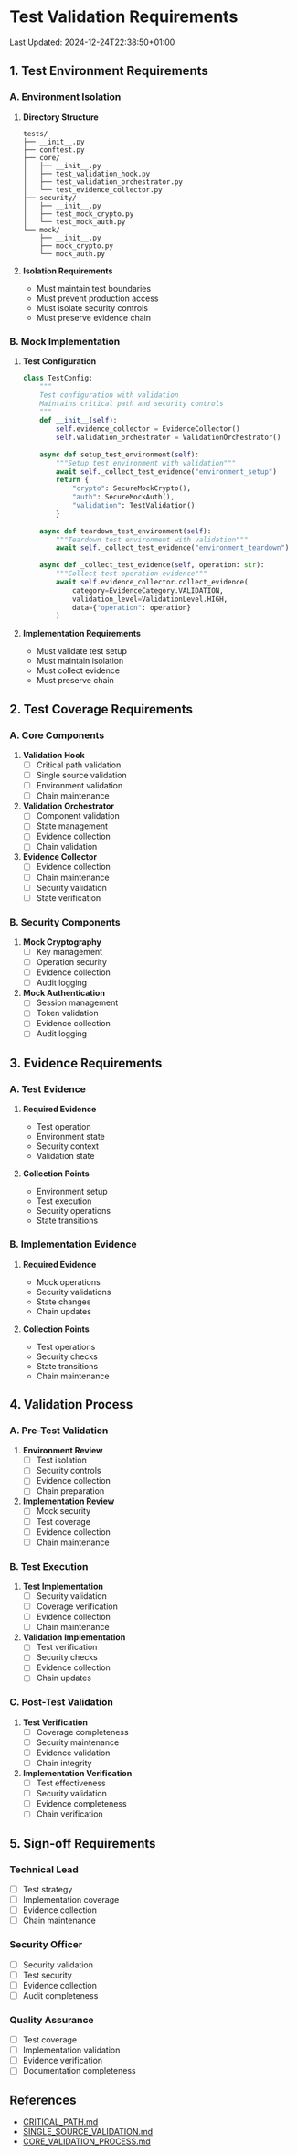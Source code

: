 # Test Validation Requirements
Last Updated: 2024-12-24T22:38:50+01:00

## 1. Test Environment Requirements

### A. Environment Isolation
1. **Directory Structure**
   ```
   tests/
   ├── __init__.py
   ├── conftest.py
   ├── core/
   │   ├── __init__.py
   │   ├── test_validation_hook.py
   │   ├── test_validation_orchestrator.py
   │   └── test_evidence_collector.py
   ├── security/
   │   ├── __init__.py
   │   ├── test_mock_crypto.py
   │   └── test_mock_auth.py
   └── mock/
       ├── __init__.py
       ├── mock_crypto.py
       └── mock_auth.py
   ```

2. **Isolation Requirements**
   - Must maintain test boundaries
   - Must prevent production access
   - Must isolate security controls
   - Must preserve evidence chain

### B. Mock Implementation
1. **Test Configuration**
   ```python
   class TestConfig:
       """
       Test configuration with validation
       Maintains critical path and security controls
       """
       def __init__(self):
           self.evidence_collector = EvidenceCollector()
           self.validation_orchestrator = ValidationOrchestrator()
           
       async def setup_test_environment(self):
           """Setup test environment with validation"""
           await self._collect_test_evidence("environment_setup")
           return {
               "crypto": SecureMockCrypto(),
               "auth": SecureMockAuth(),
               "validation": TestValidation()
           }
           
       async def teardown_test_environment(self):
           """Teardown test environment with validation"""
           await self._collect_test_evidence("environment_teardown")
           
       async def _collect_test_evidence(self, operation: str):
           """Collect test operation evidence"""
           await self.evidence_collector.collect_evidence(
               category=EvidenceCategory.VALIDATION,
               validation_level=ValidationLevel.HIGH,
               data={"operation": operation}
           )
   ```

2. **Implementation Requirements**
   - Must validate test setup
   - Must maintain isolation
   - Must collect evidence
   - Must preserve chain

## 2. Test Coverage Requirements

### A. Core Components
1. **Validation Hook**
   - [ ] Critical path validation
   - [ ] Single source validation
   - [ ] Environment validation
   - [ ] Chain maintenance

2. **Validation Orchestrator**
   - [ ] Component validation
   - [ ] State management
   - [ ] Evidence collection
   - [ ] Chain validation

3. **Evidence Collector**
   - [ ] Evidence collection
   - [ ] Chain maintenance
   - [ ] Security validation
   - [ ] State verification

### B. Security Components
1. **Mock Cryptography**
   - [ ] Key management
   - [ ] Operation security
   - [ ] Evidence collection
   - [ ] Audit logging

2. **Mock Authentication**
   - [ ] Session management
   - [ ] Token validation
   - [ ] Evidence collection
   - [ ] Audit logging

## 3. Evidence Requirements

### A. Test Evidence
1. **Required Evidence**
   - Test operation
   - Environment state
   - Security context
   - Validation state

2. **Collection Points**
   - Environment setup
   - Test execution
   - Security operations
   - State transitions

### B. Implementation Evidence
1. **Required Evidence**
   - Mock operations
   - Security validations
   - State changes
   - Chain updates

2. **Collection Points**
   - Test operations
   - Security checks
   - State transitions
   - Chain maintenance

## 4. Validation Process

### A. Pre-Test Validation
1. **Environment Review**
   - [ ] Test isolation
   - [ ] Security controls
   - [ ] Evidence collection
   - [ ] Chain preparation

2. **Implementation Review**
   - [ ] Mock security
   - [ ] Test coverage
   - [ ] Evidence collection
   - [ ] Chain maintenance

### B. Test Execution
1. **Test Implementation**
   - [ ] Security validation
   - [ ] Coverage verification
   - [ ] Evidence collection
   - [ ] Chain maintenance

2. **Validation Implementation**
   - [ ] Test verification
   - [ ] Security checks
   - [ ] Evidence collection
   - [ ] Chain updates

### C. Post-Test Validation
1. **Test Verification**
   - [ ] Coverage completeness
   - [ ] Security maintenance
   - [ ] Evidence validation
   - [ ] Chain integrity

2. **Implementation Verification**
   - [ ] Test effectiveness
   - [ ] Security validation
   - [ ] Evidence completeness
   - [ ] Chain verification

## 5. Sign-off Requirements

### Technical Lead
- [ ] Test strategy
- [ ] Implementation coverage
- [ ] Evidence collection
- [ ] Chain maintenance

### Security Officer
- [ ] Security validation
- [ ] Test security
- [ ] Evidence collection
- [ ] Audit completeness

### Quality Assurance
- [ ] Test coverage
- [ ] Implementation validation
- [ ] Evidence verification
- [ ] Documentation completeness

## References
- [CRITICAL_PATH.md](../CRITICAL_PATH.md)
- [SINGLE_SOURCE_VALIDATION.md](../SINGLE_SOURCE_VALIDATION.md)
- [CORE_VALIDATION_PROCESS.md](../CORE_VALIDATION_PROCESS.md)
